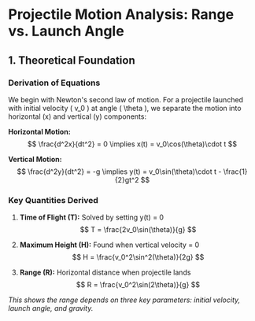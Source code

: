 # Projectile Motion Analysis: Range vs. Launch Angle

## 1. Theoretical Foundation

### Derivation of Equations

We begin with Newton's second law of motion. For a projectile launched with initial velocity \( v_0 \) at angle \( \theta \), we separate the motion into horizontal (x) and vertical (y) components:

**Horizontal Motion:**
$$
\frac{d^2x}{dt^2} = 0 \implies x(t) = v_0\cos(\theta)\cdot t
$$

**Vertical Motion:**
$$
\frac{d^2y}{dt^2} = -g \implies y(t) = v_0\sin(\theta)\cdot t - \frac{1}{2}gt^2
$$

### Key Quantities Derived

1. **Time of Flight (T):** Solved by setting y(t) = 0
   $$
   T = \frac{2v_0\sin(\theta)}{g}
   $$

2. **Maximum Height (H):** Found when vertical velocity = 0
   $$
   H = \frac{v_0^2\sin^2(\theta)}{2g}
   $$

3. **Range (R):** Horizontal distance when projectile lands
   $$
   R = \frac{v_0^2\sin(2\theta)}{g}
   $$

*This shows the range depends on three key parameters: initial velocity, launch angle, and gravity.*
